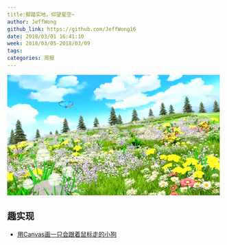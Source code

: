 ```yaml
---
title:脚踏实地，仰望星空~
author: JeffWong
github_link: https://github.com/JeffWong16
date: 2018/03/01 16:41:10
week: 2018/03/05-2018/03/09
tags:
categories: 周报
---
```



![post-cover](https://raw.githubusercontent.com/EHDFE/ehdfe-weekly/master/assets/027.1.jpeg)


## 趣实现

* [用Canvas画一只会跟着鼠标走的小狗](https://zhuanlan.zhihu.com/p/34139676)
